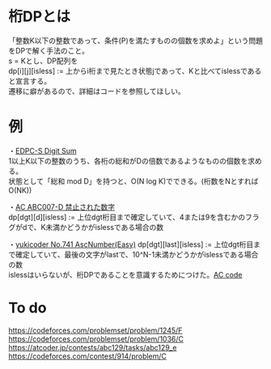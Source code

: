 # 桁DPとは
「整数K以下の整数であって、条件(P)を満たすものの個数を求めよ」という問題をDPで解く手法のこと。  
s = Kとし、DP配列を  
dp[i][j][isless] := 上からi桁まで見たとき状態jであって、Kと比べてislessである  
と宣言する。  
遷移に癖があるので、詳細はコードを参照してほしい。

# 例
・[EDPC-S Digit Sum](https://atcoder.jp/contests/dp/tasks/dp_s)  
1以上K以下の整数のうち、各桁の総和がDの倍数であるようなものの個数を求める。  
状態として「総和 mod D」を持つと、O(N log K)でできる。(桁数をNとすればO(NK))  

・[AC ABC007-D 禁止された数字](https://atcoder.jp/contests/abc007/tasks/abc007_4)  
dp[dgt][d][isless] := 上位dgt桁目まで確定していて、4または9を含むかのフラグがdで、K未満かどうかがislessである場合の数

・[yukicoder No.741 AscNumber(Easy)](https://yukicoder.me/problems/no/741)
dp[dgt][last][isless] := 上位dgt桁目まで確定していて、最後の文字がlastで、10^N-1未満かどうかがislessである場合の数  
islessはいらないが、桁DPであることを意識するためにつけた。[AC code](https://yukicoder.me/submissions/445173)  

# To do
https://codeforces.com/problemset/problem/1245/F  
https://codeforces.com/problemset/problem/1036/C  
https://atcoder.jp/contests/abc129/tasks/abc129_e  
https://codeforces.com/contest/914/problem/C
